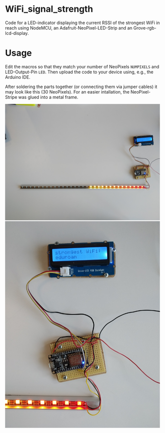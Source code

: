 # WiFi_signal_strength
 Code for a LED-indicator displaying the current RSSI of the strongest WiFi in reach using NodeMCU, an Adafruit-NeoPixel-LED-Strip and an Grove-rgb-lcd-display.

 # Usage
 Edit the macros so that they match your number of NeoPixels `NUMPIXELS` and LED-Output-Pin `LED`. Then upload the code to your device using, e.g., the Arduino IDE.

 After soldering the parts together (or connecting them via jumper cables) it may look like this (30 NeoPixels). For an easier intallation, the NeoPixel-Stripe was glued into a metal frame.

 ![complete setup](https://github.com/copypastecat/WiFi_signal_strength/blob/master/IMG_20200122_112723.jpg)
 ![closer view of NodeMCU and display](https://github.com/copypastecat/WiFi_signal_strength/blob/master/IMG_20200122_112811.jpg)
